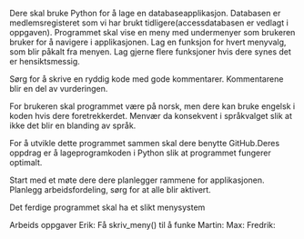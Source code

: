 Dere skal bruke Python for å lage en databaseapplikasjon. Databasen er medlemsregisteret som vi har brukt tidligere(accessdatabasen er vedlagt i oppgaven). Programmet skal vise en meny med undermenyer som brukeren bruker for å navigere i applikasjonen. Lag en funksjon for hvert menyvalg, som blir påkalt fra menyen. Lag gjerne flere funksjoner hvis dere synes det er hensiktsmessig.

Sørg for å skrive en ryddig kode med gode kommentarer. Kommentarene blir en del av vurderingen.

For brukeren skal programmet være på norsk, men dere kan bruke engelsk i koden hvis dere foretrekkerdet. Menvær da konsekvent i språkvalget slik at ikke det blir en blanding av språk.

For å utvikle dette programmet sammen skal dere benytte GitHub.Deres oppdrag er å lageprogramkoden i Python slik at programmet fungerer optimalt.

Start med et møte dere dere planlegger rammene for applikasjonen. Planlegg arbeidsfordeling, sørg for at alle blir aktivert.

Det ferdige programmet skal ha et slikt menysystem

Arbeids oppgaver
Erik: Få skriv_meny() til å funke
Martin: 
Max: 
Fredrik: 

